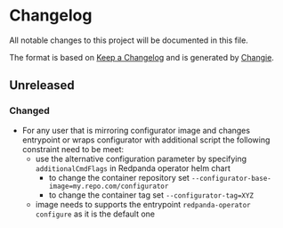 # Changelog
All notable changes to this project will be documented in this file.

The format is based on [Keep a Changelog](https://keepachangelog.com/en/1.0.0/)
and is generated by [Changie](https://github.com/miniscruff/changie).


## Unreleased
### Changed
* For any user that is mirroring configurator image and changes entrypoint or wraps configurator with additional 
  script the following constraint need to be meet:
  * use the alternative configuration parameter by specifying `additionalCmdFlags` in Redpanda operator helm chart
    * to change the container repository set `--configurator-base-image=my.repo.com/configurator`
    * to change the container tag set `--configurator-tag=XYZ`
  * image needs to supports the entrypoint `redpanda-operator configure` as it is the default one


